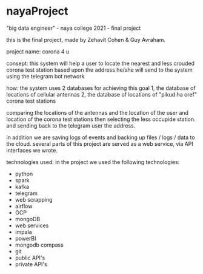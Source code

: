 # nayaProject
"big data engineer" - naya college 2021 - final project

this is the final project, made by Zehavit Cohen & Guy Avraham.

project name:
corona 4 u

consept:
this system will help a user to locate the nearest and less crouded corona test station 
based upon the address he/she will send to the system using the telegram bot network

how:
the system uses 2 databases for achieving this goal
1, the database of locations of cellular antennas
2, the database of locations of "pikud ha oref" corona test stations

comparing the locations of the antennas and the location of the user and location of the 
corona test stations then selecting the less occupide station. and sending back to the 
telegram user the address.

in addition we are saving logs of events and backing up files / logs / data to the cloud.
several parts of this project are served as a web service, via API interfaces we wrote.


technologies used:
in the project we used the following technologies:
* python
* spark
* kafka
* telegram
* web scrapping
* airflow
* GCP
* mongoDB
* web services
* impala
* powerBI
* mongodb compass
* git
* public API's 
* private API's




